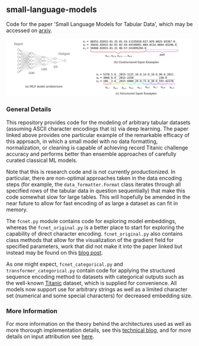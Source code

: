 ## small-language-models

Code for the paper 'Small Language Models for Tabular Data', which may be accessed on [arxiv](https://arxiv.org/abs/2211.02941).

![cover photo](data/small_language_model_cover.png)

### General Details

This repository provides code for the modeling of arbitrary tabular datasets (assuming ASCII character encodings that is) via deep learning.  The paper linked above provides one particular example of the remarkable efficacy of this approach, in which a small model with no data formatting, normalization, or cleaning is capable of achieving record Titanic challenge accuracy and performs better than ensemble approaches of carefully curated classical ML models.  

Note that this is research code and is not currently productionized.  In particular, there are non-optimal approaches taken in the data encoding steps (for example, the `data_formatter.Format` class iterates through all specified rows of the tabular data in question sequentially) that make this code somewhat slow for large tables.  This will hopefully be amended in the near future to allow for fast encoding of as large a dataset as can fit in memory.

The `fcnet.py` module contains code for exploring model embeddings, whereas the `fcnet_original.py` is a better place to start for exploring the capability of direct character encoding.  `fcnet_original.py` also contains class methods that allow for the visualization of the gradient field for specified parameters, work that did not make it into the paper linked but instead may be found on this [blog post](https://blbadger.github.io/gradient-landscapes.html).

As one might expect, `fcnet_categorical.py` and `transformer_categorical.py` contain code for applying the structured sequence encoding method to datasets with categorical outputs such as the well-known [Titanic](https://www.kaggle.com/c/titanic) dataset, which is supplied for convenience.  All models now support use for arbitrary strings as well as a limited character set (numerical and some special characters) for decreased embedding size.

### More Information

For more information on the theory behind the architectures used as well as more thorough implementation details, see this [technical blog](https://blbadger.github.io/neural-networks3.html), and for more details on input attribution see [here](https://blbadger.github.io/nn_interpretations.html).
